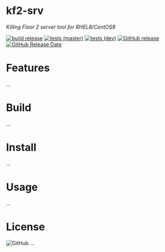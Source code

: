 # kf2-srv
*Killing Floor 2 server tool for RHEL8/CentOS8*

[![build release](https://github.com/GenZmeY/kf2-srv/workflows/build%20release/badge.svg)](https://github.com/GenZmeY/kf2-srv/actions?query=workflow%3A%22build+release%22)
[![tests (master)](https://github.com/GenZmeY/kf2-srv/workflows/tests%20(master)/badge.svg?branch=master)](https://github.com/GenZmeY/kf2-srv/actions?query=workflow%3A%22tests+%28master%29%22)
[![tests (dev)](https://github.com/GenZmeY/kf2-srv/workflows/tests%20(dev)/badge.svg?branch=dev)](https://github.com/GenZmeY/kf2-srv/actions?query=workflow%3A%22tests+%28dev%29%22)
[![GitHub release](https://img.shields.io/github/v/release/genzmey/kf2-srv)](https://github.com/genzmey/kf2-srv/releases/latest)
[![GitHub Release Date](https://img.shields.io/github/release-date/genzmey/kf2-srv)](https://github.com/genzmey/kf2-srv/releases/latest)

# Features
...

# Build
...

# Install
...

# Usage
...

# License
![GitHub](https://img.shields.io/github/license/genzmey/kf2-srv)
...

